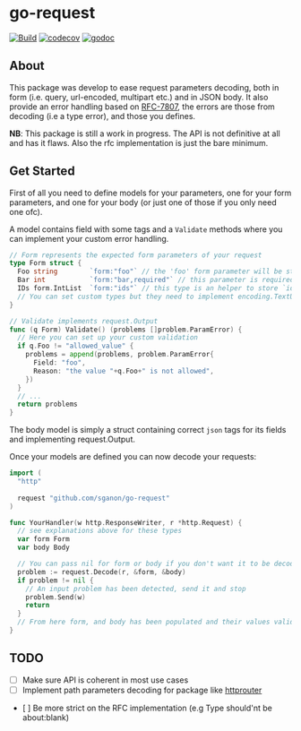 # go-request
[![Build](https://travis-ci.org/sganon/go-request.svg?branch=master)](https://travis-ci.org/sganon/go-request)
[![codecov](https://codecov.io/gh/sganon/go-request/branch/master/graph/badge.svg)](https://codecov.io/gh/sganon/go-request)
[![godoc](https://godoc.org/github.com/sganon/go-request?status.svg)](http://godoc.org/github.com/sganon/go-request)

## About

This package was develop to ease request parameters decoding, both in form (i.e. query, url-encoded, multipart etc.) and in JSON body. It also provide
an error handling based on [RFC-7807](https://tools.ietf.org/html/rfc7807), the errors are those from
decoding (i.e a type error), and those you defines.

**NB**: This package is still a work in progress. The API is not definitive at all and has it flaws.
Also the rfc implementation is just the bare minimum.

## Get Started

First of all you need to define models for your parameters, one for your form parameters, and one for your body (or just one of those if you only need one ofc). 

A model contains field with some tags and a `Validate` methods where you can implement your custom
error handling.

```go
// Form represents the expected form parameters of your request
type Form struct {
  Foo string        `form:"foo"` // the 'foo' form parameter will be stored into this field
  Bar int           `form:"bar,required"` // this parameter is required
  IDs form.IntList  `form:"ids"` // this type is an helper to store `ids=1,2,3....` into an int slice
  // You can set custom types but they need to implement encoding.TextUnmarshaler or query.StringSetter
}

// Validate implements request.Output
func (q Form) Validate() (problems []problem.ParamError) {
  // Here you can set up your custom validation
  if q.Foo != "allowed_value" {
    problems = append(problems, problem.ParamError{
      Field: "foo",
      Reason: "the value "+q.Foo+" is not allowed",
    })
  }
  // ...
  return problems
}
```
The body model is simply a struct containing correct `json` tags for its fields and implementing request.Output.

Once your models are defined you can now decode your requests:
```go
import (
  "http"
  
  request "github.com/sganon/go-request"
)

func YourHandler(w http.ResponseWriter, r *http.Request) {
  // see explanations above for these types
  var form Form
  var body Body

  // You can pass nil for form or body if you don't want it to be decoded
  problem := request.Decode(r, &form, &body)
  if problem != nil {
    // An input problem has been detected, send it and stop
    problem.Send(w)
    return
  }
  // From here form, and body has been populated and their values validated
}
```

## TODO
- [ ] Make sure API is coherent in most use cases
- [ ] Implement path parameters decoding for package like [httprouter](https://github.com/julienschmidt/httprouter)
- [ ] Be more strict on the RFC implementation (e.g Type should'nt be about:blank)